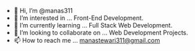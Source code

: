 - 👋 Hi, I’m @manas311
- 👀 I’m interested in ... Front-End Development.
- 🌱 I’m currently learning ... Full Stack Web Development.
- 💞️ I’m looking to collaborate on ... Web Development Projects.
- 📫 How to reach me ... manastewari311@gmail.com
